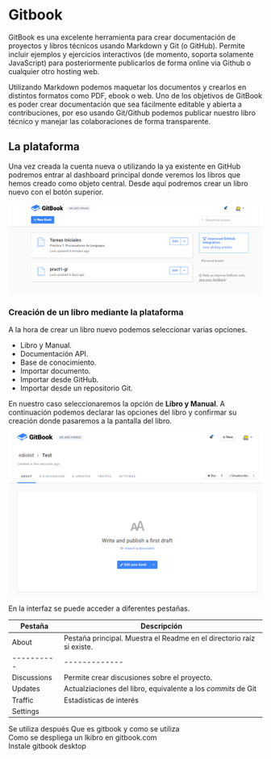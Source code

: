 # Gitbook

GitBook es una excelente herramienta para crear documentación de proyectos y libros técnicos usando Markdown y Git (o GitHub). Permite incluir ejemplos y ejercicios interactivos (de momento, soporta solamente JavaScript) para posteriormente publicarlos de forma online via Github o cualquier otro hosting web.

Utilizando Markdown podemos maquetar los documentos y crearlos en distintos formatos como PDF, ebook o web. Uno de los objetivos de GitBook es poder crear documentación que sea fácilmente editable y abierta a contribuciones, por eso usando Git/Github podemos publicar nuestro libro técnico y manejar las colaboraciones de forma transparente.

## La plataforma

Una vez creada la cuenta nueva o utilizando la ya existente en GitHub podremos entrar al dashboard principal donde veremos los libros que hemos creado como objeto central. Desde aquí podremos crear un libro nuevo con el botón superior.

![](/assets/gitbook1.PNG)

### Creación de un libro mediante la plataforma

A la hora de crear un libro nuevo podemos seleccionar varias opciones.

- Libro y Manual.
- Documentación API.
- Base de conocimiento.
- Importar documento.
- Importar desde GitHub.
- Importar desde un repositorio Git.

En nuestro caso seleccionaremos la opción de **Libro y Manual**. A continuación podemos declarar las opciones del libro y confirmar su creación donde pasaremos a la pantalla del libro.

![](/assets/gitbook2.PNG)

En la interfaz se puede acceder a diferentes pestañas. 

| Pestaña | Descripción |
|----------|-------------|
|About|  Pestaña principal. Muestra el Readme en el directorio raíz si existe.  |
|----------|-------------|
|Discussions |    Permite crear discusiones sobre el proyecto.   |
|Updates | Actualziaciones del libro, equivalente a los *commits* de Git |
|Traffic| Estadísticas de interés |
|Settings|
    

Se utiliza después 
Que es gitbook y como se utiliza  
Como se despliega un lkibro en gitbook.com  
Instale gitbook desktop

